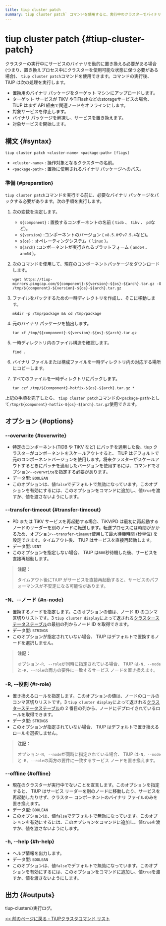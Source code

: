 ```yaml
---
title: tiup cluster patch
summary: tiup cluster patch` コマンドを使用すると、実行中のクラスターでバイナリを動的に置き換えることができます。バイナリ パッケージをアップロードし、対象サービスを停止し、バイナリを置き換えて、サービスを開始します。準備には、バイナリ パッケージをパックし、`--overwrite`、`--transfer-timeout`、`-N、--node`、`-R、--role`、`--offline` などのオプションを使用することが含まれます。出力は、 tiup-clusterの実行ログです。
---
```


# tiup cluster patch {#tiup-cluster-patch}

クラスターの実行中にサービスのバイナリを動的に置き換える必要がある場合 (つまり、置き換えプロセス中にクラスターを使用可能な状態に保つ必要がある場合)、 `tiup cluster patch`コマンドを使用できます。コマンドの実行後、 TiUP は次の処理を実行します。

-   置換用のバイナリ パッケージをターゲット マシンにアップロードします。
-   ターゲット サービスが TiKV やTiFlashなどのstorageサービスの場合、 TiUP はまず API 経由で関連ノードをオフラインにします。
-   対象サービスを停止します。
-   バイナリ パッケージを解凍し、サービスを置き換えます。
-   対象サービスを開始します。

## 構文 {#syntax}

```shell
tiup cluster patch <cluster-name> <package-path> [flags]
```

-   `<cluster-name>` : 操作対象となるクラスターの名前。
-   `<package-path>` : 置換に使用されるバイナリ パッケージへのパス。

### 準備 {#preparation}

`tiup cluster patch`コマンドを実行する前に、必要なバイナリ パッケージをパックする必要があります。次の手順を実行します。

1.  次の変数を決定します。

    -   `${component}` : 置換するコンポーネントの名前 ( `tidb` 、 `tikv` 、 `pd`など)。
    -   `${version}` :コンポーネントのバージョン ( `v8.5.0`や`v7.5.4`など)。
    -   `${os}` : オペレーティングシステム（ `linux` ）。
    -   `${arch}` :コンポーネントが実行されるプラットフォーム ( `amd64` 、 `arm64` )。

2.  次のコマンドを使用して、現在のコンポーネントパッケージをダウンロードします。

    ```shell
    wget https://tiup-mirrors.pingcap.com/${component}-${version}-${os}-${arch}.tar.gz -O /tmp/${component}-${version}-${os}-${arch}.tar.gz
    ```

3.  ファイルをパックするための一時ディレクトリを作成し、そこに移動します。

    ```shell
    mkdir -p /tmp/package && cd /tmp/package
    ```

4.  元のバイナリ パッケージを抽出します。

    ```shell
    tar xf /tmp/${component}-${version}-${os}-${arch}.tar.gz
    ```

5.  一時ディレクトリ内のファイル構造を確認します。

    ```shell
    find .
    ```

6.  バイナリ ファイルまたは構成ファイルを一時ディレクトリ内の対応する場所にコピーします。

7.  すべてのファイルを一時ディレクトリにパックします。

    ```shell
    tar czf /tmp/${component}-hotfix-${os}-${arch}.tar.gz *
    ```

上記の手順を完了したら、 `tiup cluster patch`コマンドの`<package-path>`として`/tmp/${component}-hotfix-${os}-${arch}.tar.gz`使用できます。

## オプション {#options}

### --overwrite {#overwrite}

-   特定のコンポーネント(TiDB や TiKV など) にパッチを適用した後、tiup クラスターがコンポーネントをスケールアウトすると、 TiUP はデフォルトで元のコンポーネントバージョンを使用します。将来クラスターがスケールアウトするときにパッチを適用したバージョンを使用するには、コマンドでオプション`--overwrite`を指定する必要があります。
-   データ型: `BOOLEAN`
-   このオプションは、値`false`でデフォルトで無効になっています。このオプションを有効にするには、このオプションをコマンドに追加し、値`true`を渡すか、値を渡さないようにします。

### --transfer-timeout {#transfer-timeout}

-   PD または TiKV サービスを再起動する場合、TiKV/PD は最初に再起動するノードのリーダーを別のノードに転送します。転送プロセスには時間がかかるため、オプション`--transfer-timeout`使用して最大待機時間 (秒単位) を設定できます。タイムアウト後、 TiUP はサービスを直接再起動します。
-   データ型: `UINT`
-   このオプションを指定しない場合、 TiUP は`600`秒待機した後、サービスを直接再起動します。

> **注記：**
>
> タイムアウト後にTiUP がサービスを直接再起動すると、サービスのパフォーマンスが不安定になる可能性があります。

### -N、--ノード {#n-node}

-   置換するノードを指定します。このオプションの値は、ノード ID のコンマ区切りリストです。3 `tiup cluster display`によって返される[クラスターステータステーブル](/tiup/tiup-component-cluster-display.md)の最初の列からノード ID を取得できます。
-   データ型: `STRINGS`
-   このオプションが指定されていない場合、 TiUP はデフォルトで置換するノードを選択しません。

> **注記：**
>
> オプション`-R, --role`が同時に指定されている場合、 TiUP は`-N, --node`と`-R, --role`の両方の要件に一致するサービス ノードを置き換えます。

### -R, --役割 {#r-role}

-   置き換えるロールを指定します。このオプションの値は、ノードのロールのコンマ区切りリストです。3 `tiup cluster display`によって返される[クラスターステータステーブル](/tiup/tiup-component-cluster-display.md)の 2 番目の列から、ノードにデプロイされているロールを取得できます。
-   データ型: `STRINGS`
-   このオプションが指定されていない場合、 TiUP はデフォルトで置き換えるロールを選択しません。

> **注記：**
>
> オプション`-N, --node`が同時に指定されている場合、 TiUP は`-N, --node`と`-R, --role`の両方の要件に一致するサービス ノードを置き換えます。

### &#x20;--offline {#offline}

-   現在のクラスターが実行中でないことを宣言します。このオプションを指定すると、 TiUP はサービス リーダーを別のノードに移動したり、サービスを再起動したりせず、クラスター コンポーネントのバイナリ ファイルのみを置き換えます。
-   データ型: `BOOLEAN`
-   このオプションは、値`false`でデフォルトで無効になっています。このオプションを有効にするには、このオプションをコマンドに追加し、値`true`を渡すか、値を渡さないようにします。

### -h, --help {#h-help}

-   ヘルプ情報を出力します。
-   データ型: `BOOLEAN`
-   このオプションは、値`false`でデフォルトで無効になっています。このオプションを有効にするには、このオプションをコマンドに追加し、値`true`を渡すか、値を渡さないようにします。

## 出力 {#outputs}

tiup-clusterの実行ログ。

[&lt;&lt; 前のページに戻る - TiUPクラスタコマンド リスト](/tiup/tiup-component-cluster.md#command-list)
